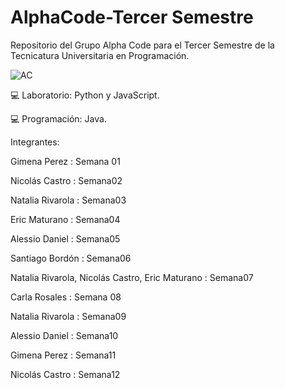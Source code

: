 # AlphaCode-Tercer Semestre
Repositorio del Grupo Alpha Code para el Tercer Semestre de la Tecnicatura Universitaria en Programación.

![AC](https://user-images.githubusercontent.com/113073790/234140028-4ff97926-97ee-4ae4-ac7f-7bc66e26ad02.jpeg)

💻 Laboratorio: Python y JavaScript.

💻 Programación: Java.

Integrantes:

Gimena Perez : Semana 01

Nicolás Castro : Semana02

Natalia Rivarola : Semana03

Eric Maturano : Semana04

Alessio Daniel : Semana05

Santiago Bordón : Semana06

Natalia Rivarola, Nicolás Castro, Eric Maturano : Semana07

Carla Rosales : Semana 08

Natalia Rivarola : Semana09

Alessio Daniel : Semana10

Gimena Perez : Semana11

Nicolás Castro : Semana12
